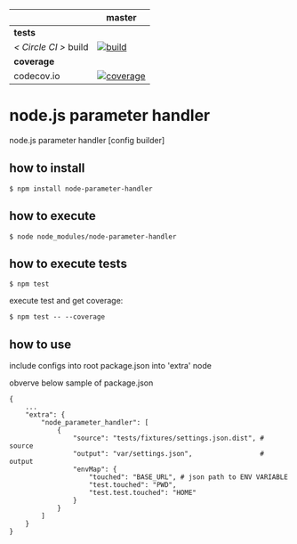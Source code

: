 [circle.ci-master-badge]: https://circleci.com/gh/explore-node-js/node.js-parameter-handler/tree/master.svg?style=svg
[circle.ci-master-link]: https://circleci.com/gh/explore-node-js/node.js-parameter-handler/tree/master
[codecov.io-master-badge]: https://codecov.io/gh/explore-node-js/node.js-parameter-handler/branch/master/graph/badge.svg
[codecov.io-master-link]: https://codecov.io/gh/explore-node-js/node.js-parameter-handler

|                       | master                            
|---                    |---
| __tests__             |
| _< Circle CI >_ build | [![build][circle.ci-master-badge]][circle.ci-master-link]
| __coverage__          |
| codecov.io            | [![coverage][codecov.io-master-badge]][codecov.io-master-link]

# node.js parameter handler
node.js parameter handler [config builder]

## how to install
```
$ npm install node-parameter-handler
```
## how to execute
```
$ node node_modules/node-parameter-handler
```
## how to execute tests
```
$ npm test
```
execute test and get coverage:
```
$ npm test -- --coverage
```

## how to use
include configs into root package.json into 'extra' node

obverve below sample of package.json

```
{
    ...
    "extra": {
        "node_parameter_handler": [
            {
                "source": "tests/fixtures/settings.json.dist", # source 
                "output": "var/settings.json",                 # output
                "envMap": {
                    "touched": "BASE_URL", # json path to ENV VARIABLE
                    "test.touched": "PWD",
                    "test.test.touched": "HOME"
                }
            }
        ]
    }
}
```
